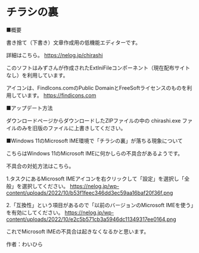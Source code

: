 ﻿チラシの裏
===================================

■概要

書き捨て（下書き）文章作成用の低機能エディターです。

詳細はこちら。 
https://nelog.jp/chirashi

このソフトはみずさんが作成されたExtIniFileコンポーネント（現在配布サイトなし）を利用しています。

アイコンは、FindIcons.comのPublic DomainとFreeSoftライセンスのものを利用しています。 
https://findicons.com

■アップデート方法

ダウンロードページからダウンロードしたZIPファイルの中の chirashi.exe ファイルのみを旧版のファイルに上書きしてください。

■Windows 11のMicrosoft IME環境で「チラシの裏」が落ちる現象について

こちらはWindows 11のMicrosoft IMEに何かしらの不具合があるようです。

不具合の対処方法はこちら。

1.タスクにあるMicrosoft IMEアイコンを右クリックして「設定」を選択し「全般」を選択してください。 
https://nelog.jp/wp-content/uploads/2022/10/b53f1feec346dd3ec59aa16baf20f36f.png

2.「互換性」という項目があるので「以前のバージョンのMicrosoft IMEを使う」を有効にしてください。 
https://nelog.jp/wp-content/uploads/2022/10/e2c5b571cb3a5946dc11349317ee0164.png

これでMicrosoft IMEの不具合は起きなくなるかと思います。


作者：わいひら
